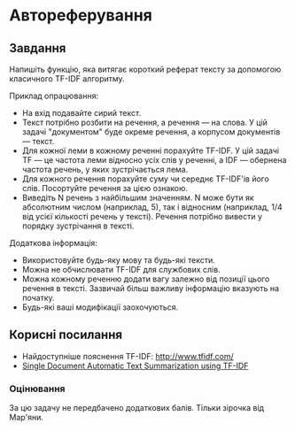 # Автореферування

## Завдання

Напишіть функцію, яка витягає короткий реферат тексту за допомогою класичного TF-IDF алгоритму.

Приклад опрацювання:
* На вхід подавайте сирий текст.
* Текст потрібно розбити на речення, а речення — на слова. У цій задачі "документом" буде окреме речення, а корпусом документів — текст.
* Для кожної леми в кожному реченні порахуйте TF-IDF. У цій задачі TF — це частота леми відносно усіх слів у реченні, а IDF — обернена частота речень, у яких зустрічається лема.
* Для кожного речення порахуйте суму чи середнє TF-IDF'ів його слів. Посортуйте речення за цією ознакою.
* Виведіть N речень з найбільшим значенням. N може бути як абсолютним числом (наприклад, 5), так і відносним (наприклад, 1/4 від усієї кількості речень у тексті). Речення потрібно вивести у порядку зустрічання в тексті.

Додаткова інформація:
* Використовуйте будь-яку мову та будь-які тексти.
* Можна не обчислювати TF-IDF для службових слів.
* Можна кожному реченню додати вагу залежно від позиції цього речення в тексті. Зазвичай більш важливу інформацію вказують на початку.
* Будь-які ваші модифікації заохочуються.

## Корисні посилання

* Найдоступніше пояснення TF-IDF: <http://www.tfidf.com/>
* [Single Document Automatic Text Summarization using TF-IDF](https://www.researchgate.net/publication/318963563_Single_Document_Automatic_Text_Summarization_using_Term_Frequency-Inverse_Document_Frequency_TF-IDF)

### Оцінювання

За цю задачу не передбачено додаткових балів. Тільки зірочка від Мар'яни.
